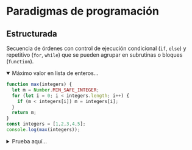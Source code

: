 # Paradigmas de programación
## Estructurada

Secuencia de órdenes con control de ejecución condicional (`if`, `else`) y repetitivo (`for`, `while`) que se pueden agrupar en subrutinas o bloques (`function`).

<details open><summary>Máximo valor en lista de enteros...</summary>

```js
function max(integers) {
  let m = Number.MIN_SAFE_INTEGER;
  for (let i = 0; i < integers.length; i++) {
    if (m < integers[i]) m = integers[i];
  }
  return m;
}
const integers = [1,2,3,4,5];
console.log(max(integers));
```
</details>

<details><summary>Prueba aquí...</summary>

<br><iframe
  width="750"
  height="300"
  src="https://unpkg.com/javascript-playgrounds@1.2.3/public/index.html#data=%7B%22code%22%3A%22function%20max(integers)%20%7B%5Cn%20%20var%20m%20%3D%20Number.MIN_SAFE_INTEGER%3B%5Cn%20%20for%20(var%20i%20%3D%200%3B%20i%20%3C%20integers.length%3B%20i%2B%2B)%20%7B%5Cn%20%20%20%20if%20(m%20%3C%20integers%5Bi%5D)%20m%20%3D%20integers%5Bi%5D%3B%5Cn%20%20%7D%5Cn%20%20return%20m%3B%5Cn%7D%5Cnconst%20integers%20%3D%20%5B1%2C2%2C3%2C4%2C5%5D%3B%5Cnconsole.log(max(integers))%3B%22%7D"
></iframe>
</details>
